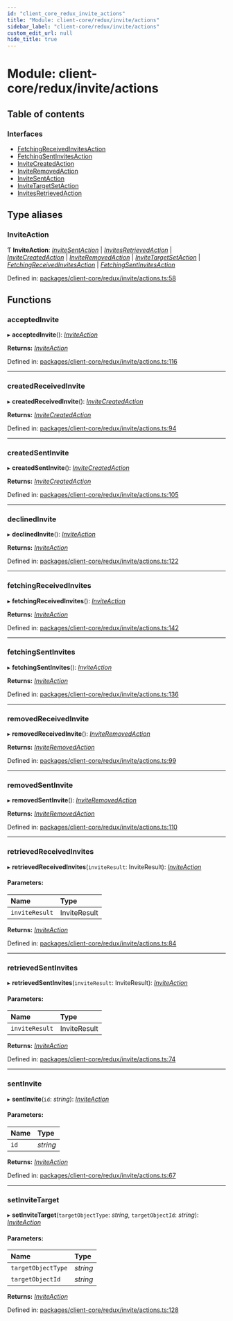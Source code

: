 ```yaml
---
id: "client_core_redux_invite_actions"
title: "Module: client-core/redux/invite/actions"
sidebar_label: "client-core/redux/invite/actions"
custom_edit_url: null
hide_title: true
---
```


# Module: client-core/redux/invite/actions

## Table of contents

### Interfaces

- [FetchingReceivedInvitesAction](../interfaces/client_core_redux_invite_actions.fetchingreceivedinvitesaction.md)
- [FetchingSentInvitesAction](../interfaces/client_core_redux_invite_actions.fetchingsentinvitesaction.md)
- [InviteCreatedAction](../interfaces/client_core_redux_invite_actions.invitecreatedaction.md)
- [InviteRemovedAction](../interfaces/client_core_redux_invite_actions.inviteremovedaction.md)
- [InviteSentAction](../interfaces/client_core_redux_invite_actions.invitesentaction.md)
- [InviteTargetSetAction](../interfaces/client_core_redux_invite_actions.invitetargetsetaction.md)
- [InvitesRetrievedAction](../interfaces/client_core_redux_invite_actions.invitesretrievedaction.md)

## Type aliases

### InviteAction

Ƭ **InviteAction**: [*InviteSentAction*](../interfaces/client_core_redux_invite_actions.invitesentaction.md) \| [*InvitesRetrievedAction*](../interfaces/client_core_redux_invite_actions.invitesretrievedaction.md) \| [*InviteCreatedAction*](../interfaces/client_core_redux_invite_actions.invitecreatedaction.md) \| [*InviteRemovedAction*](../interfaces/client_core_redux_invite_actions.inviteremovedaction.md) \| [*InviteTargetSetAction*](../interfaces/client_core_redux_invite_actions.invitetargetsetaction.md) \| [*FetchingReceivedInvitesAction*](../interfaces/client_core_redux_invite_actions.fetchingreceivedinvitesaction.md) \| [*FetchingSentInvitesAction*](../interfaces/client_core_redux_invite_actions.fetchingsentinvitesaction.md)

Defined in: [packages/client-core/redux/invite/actions.ts:58](https://github.com/xr3ngine/xr3ngine/blob/5a0f83ed8/packages/client-core/redux/invite/actions.ts#L58)

## Functions

### acceptedInvite

▸ **acceptedInvite**(): [*InviteAction*](client_core_redux_invite_actions.md#inviteaction)

**Returns:** [*InviteAction*](client_core_redux_invite_actions.md#inviteaction)

Defined in: [packages/client-core/redux/invite/actions.ts:116](https://github.com/xr3ngine/xr3ngine/blob/5a0f83ed8/packages/client-core/redux/invite/actions.ts#L116)

___

### createdReceivedInvite

▸ **createdReceivedInvite**(): [*InviteCreatedAction*](../interfaces/client_core_redux_invite_actions.invitecreatedaction.md)

**Returns:** [*InviteCreatedAction*](../interfaces/client_core_redux_invite_actions.invitecreatedaction.md)

Defined in: [packages/client-core/redux/invite/actions.ts:94](https://github.com/xr3ngine/xr3ngine/blob/5a0f83ed8/packages/client-core/redux/invite/actions.ts#L94)

___

### createdSentInvite

▸ **createdSentInvite**(): [*InviteCreatedAction*](../interfaces/client_core_redux_invite_actions.invitecreatedaction.md)

**Returns:** [*InviteCreatedAction*](../interfaces/client_core_redux_invite_actions.invitecreatedaction.md)

Defined in: [packages/client-core/redux/invite/actions.ts:105](https://github.com/xr3ngine/xr3ngine/blob/5a0f83ed8/packages/client-core/redux/invite/actions.ts#L105)

___

### declinedInvite

▸ **declinedInvite**(): [*InviteAction*](client_core_redux_invite_actions.md#inviteaction)

**Returns:** [*InviteAction*](client_core_redux_invite_actions.md#inviteaction)

Defined in: [packages/client-core/redux/invite/actions.ts:122](https://github.com/xr3ngine/xr3ngine/blob/5a0f83ed8/packages/client-core/redux/invite/actions.ts#L122)

___

### fetchingReceivedInvites

▸ **fetchingReceivedInvites**(): [*InviteAction*](client_core_redux_invite_actions.md#inviteaction)

**Returns:** [*InviteAction*](client_core_redux_invite_actions.md#inviteaction)

Defined in: [packages/client-core/redux/invite/actions.ts:142](https://github.com/xr3ngine/xr3ngine/blob/5a0f83ed8/packages/client-core/redux/invite/actions.ts#L142)

___

### fetchingSentInvites

▸ **fetchingSentInvites**(): [*InviteAction*](client_core_redux_invite_actions.md#inviteaction)

**Returns:** [*InviteAction*](client_core_redux_invite_actions.md#inviteaction)

Defined in: [packages/client-core/redux/invite/actions.ts:136](https://github.com/xr3ngine/xr3ngine/blob/5a0f83ed8/packages/client-core/redux/invite/actions.ts#L136)

___

### removedReceivedInvite

▸ **removedReceivedInvite**(): [*InviteRemovedAction*](../interfaces/client_core_redux_invite_actions.inviteremovedaction.md)

**Returns:** [*InviteRemovedAction*](../interfaces/client_core_redux_invite_actions.inviteremovedaction.md)

Defined in: [packages/client-core/redux/invite/actions.ts:99](https://github.com/xr3ngine/xr3ngine/blob/5a0f83ed8/packages/client-core/redux/invite/actions.ts#L99)

___

### removedSentInvite

▸ **removedSentInvite**(): [*InviteRemovedAction*](../interfaces/client_core_redux_invite_actions.inviteremovedaction.md)

**Returns:** [*InviteRemovedAction*](../interfaces/client_core_redux_invite_actions.inviteremovedaction.md)

Defined in: [packages/client-core/redux/invite/actions.ts:110](https://github.com/xr3ngine/xr3ngine/blob/5a0f83ed8/packages/client-core/redux/invite/actions.ts#L110)

___

### retrievedReceivedInvites

▸ **retrievedReceivedInvites**(`inviteResult`: InviteResult): [*InviteAction*](client_core_redux_invite_actions.md#inviteaction)

#### Parameters:

Name | Type |
:------ | :------ |
`inviteResult` | InviteResult |

**Returns:** [*InviteAction*](client_core_redux_invite_actions.md#inviteaction)

Defined in: [packages/client-core/redux/invite/actions.ts:84](https://github.com/xr3ngine/xr3ngine/blob/5a0f83ed8/packages/client-core/redux/invite/actions.ts#L84)

___

### retrievedSentInvites

▸ **retrievedSentInvites**(`inviteResult`: InviteResult): [*InviteAction*](client_core_redux_invite_actions.md#inviteaction)

#### Parameters:

Name | Type |
:------ | :------ |
`inviteResult` | InviteResult |

**Returns:** [*InviteAction*](client_core_redux_invite_actions.md#inviteaction)

Defined in: [packages/client-core/redux/invite/actions.ts:74](https://github.com/xr3ngine/xr3ngine/blob/5a0f83ed8/packages/client-core/redux/invite/actions.ts#L74)

___

### sentInvite

▸ **sentInvite**(`id`: *string*): [*InviteAction*](client_core_redux_invite_actions.md#inviteaction)

#### Parameters:

Name | Type |
:------ | :------ |
`id` | *string* |

**Returns:** [*InviteAction*](client_core_redux_invite_actions.md#inviteaction)

Defined in: [packages/client-core/redux/invite/actions.ts:67](https://github.com/xr3ngine/xr3ngine/blob/5a0f83ed8/packages/client-core/redux/invite/actions.ts#L67)

___

### setInviteTarget

▸ **setInviteTarget**(`targetObjectType`: *string*, `targetObjectId`: *string*): [*InviteAction*](client_core_redux_invite_actions.md#inviteaction)

#### Parameters:

Name | Type |
:------ | :------ |
`targetObjectType` | *string* |
`targetObjectId` | *string* |

**Returns:** [*InviteAction*](client_core_redux_invite_actions.md#inviteaction)

Defined in: [packages/client-core/redux/invite/actions.ts:128](https://github.com/xr3ngine/xr3ngine/blob/5a0f83ed8/packages/client-core/redux/invite/actions.ts#L128)

